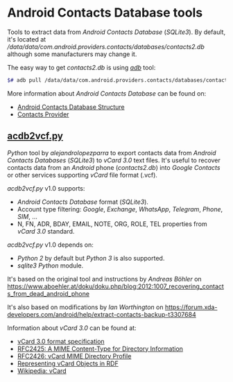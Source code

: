 # Android Contacts Database tools
Tools to extract data from *Android Contacts Database* (*SQLite3*). By default, it's located at */data/data/com.android.providers.contacts/databases/contacts2.db* although some manufacturers may change it.

The easy way to get *contacts2.db* is using [*adb*](https://developer.android.com/studio/releases/platform-tools) tool:
   ```bash
   $# adb pull /data/data/com.android.providers.contacts/databases/contacts2.db
   ```

More information about *Android Contacts Database* can be found on:
- [Android Contacts Database Structure](https://www.dev2qa.com/android-contacts-database-structure/)
- [Contacts Provider](https://developer.android.com/guide/topics/providers/contacts-provider)


## [acdb2vcf.py](https://github.com/alejandrolopezparra/AndroidContactsDatabase-tools/blob/master/acdb2vcf.py)
*Python* tool by *alejandrolopezparra* to export contacts data from *Android Contacts Databases* (*SQLite3*) to *vCard 3.0* text files. It's useful to recover contacts data from an *Android* phone (*contacts2.db*) into *Google Contacts* or other services supporting *vCard* file format (.vcf).

*acdb2vcf.py* v1.0 supports:
- *Android Contacts Database* format (*SQLite3*).
- Account type filtering: *Google*, *Exchange*, *WhatsApp*, *Telegram*, *Phone*, *SIM*, ...
- N, FN, ADR, BDAY, EMAIL, NOTE, ORG, ROLE, TEL properties from *vCard 3.0* standard.

*acdb2vcf.py* v1.0 depends on:
- *Python 2* by default but *Python 3* is also supported.
- *sqlite3* *Python* module.

It's based on the original tool and instructions by _Andreas Böhler_ on https://www.aboehler.at/doku/doku.php/blog:2012:1007_recovering_contacts_from_dead_android_phone

It's also based on modifications by _Ian Worthington_ on https://forum.xda-developers.com/android/help/extract-contacts-backup-t3307684

Information about *vCard 3.0* can be found at:
- [vCard 3.0 format specification](https://www.evenx.com/vcard-3-0-format-specification)
- [RFC2425: A MIME Content-Type for Directory Information](https://tools.ietf.org/html/rfc2425)
- [RFC2426: vCard MIME Directory Profile](https://tools.ietf.org/html/rfc2426.html)
- [Representing vCard Objects in RDF](https://www.w3.org/Submission/2010/SUBM-vcard-rdf-20100120/)
- [Wikipedia: vCard](https://en.wikipedia.org/wiki/VCard)
